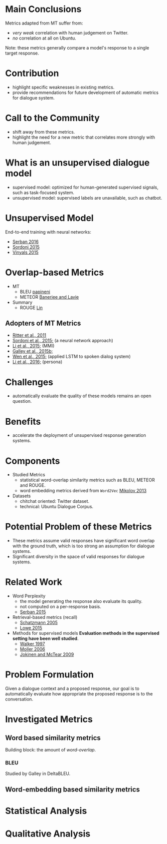 # Main Conclusions
Metrics adapted from MT suffer from:
- *very weak* correlation with human judgement on Twitter.
- *no* correlation at all on Ubuntu.

Note: these metrics generally compare a model's response to a single target response.


# Contribution
- highlight specific weaknesses in existing metrics.
- provide recommendations for future development of automatic metrics for dialogue system.

# Call to the Community
- shift away from these metrics.
- highlight the need for a new metric that correlates more strongly with human judgement.

# What is an unsupervised dialogue model
- supervised model: optimized for human-generated supervised signals, such as task-focused system.
- unsupervised model: supervised labels are unavailable, such as chatbot.

# Unsupervised Model
End-to-end training with neural networks:
- [Serban 2016](../../bib_db/model/serban/SerbanSBCP16.bib)
- [Sordoni 2015](../../bib_db/model/sordoni/SordoniGABJMNGD15.bib)
- [Vinyals 2015](../../bib_db/model/vinyals/VinyalsL15.bib)

# Overlap-based Metrics
* MT
    - BLEU [papineni](../../bib_db/metric/BLEU.bib)
    - METEOR [Banerjee and Lavie](../../bib_db/metric/METEOR.bib)
* Summary
    - ROUGE [Lin](../../bib_db/metric/ROUGE.bib)

## Adopters of MT Metrics
- [Ritter et al., 2011](../../bib_db/model/ritter/Ritter2011.bib) 
- [Sordoni et al., 2015;](../../bib_db/model/sordoni/SordoniGABJMNGD15.bib) (a neural network approach) 
- [Li et al., 2015;](../../bib_db/model/jiwei/MMI.bib) (MMI)
- [Galley et al., 2015b;](../../bib_db/metric/DeltaBLEU.bib) 
- [Wen et al., 2015;](../../bib_db/dialog/wen/WenGMSVY15.bib) (applied LSTM to spoken dialog system)
- [Li et al., 2016;](../../bib_db/model/jiwei/persona.bib) (persona)

# Challenges
- automatically evaluate the quality of these models remains an open question.

# Benefits
- accelerate the deployment of unsupervised response generation systems.

# Components
- Studied Metrics
    - statistical word-overlap similarity metrics such as BLEU, METEOR and ROUGE.
    - word embedding metrics derived from `Word2Vec` [Mikolov 2013](../../bib_db/classic/mikolov/word2vec.bib)
- Datasets
    - chitchat oriented: Twitter dataset.
    - technical: Ubuntu Dialogue Corpus.
    
# Potential Problem of these Metrics
- These metrics assume valid responses have significant word overlap with the ground truth, which is too strong an assumption for dialogue systems.
- Significant diversity in the space of valid responses for dialogue systems.

# Related Work
- Word Perplexity 
    - the model generating the response also evaluate its quality.
    - not computed on a per-response basis.
    - [Serban 2015](../../bib_db/model/serban/SordoniBVLSN15.bib)
- Retrieval-based metrics (recall)
    - [Schatzmann 2005]()
    - [Lowe 2015]()
- Methods for supervised models
**Evaluation methods in the supervised setting have been well studied**.
    - [Walker 1997]()
    - [Moller 2006]()
    - [Jokinen and McTear 2009]()
    
# Problem Formulation
Given a dialogue context and a proposed response,
our goal is to automatically evaluate how appropriate the proposed response is to the conversation.

# Investigated Metrics
## Word based similarity metrics
Building block: the amount of _word-overlap_.

### BLEU
Studied by Galley in DeltaBLEU.


## Word-embedding based similarity metrics

# Statistical Analysis


# Qualitative Analysis

